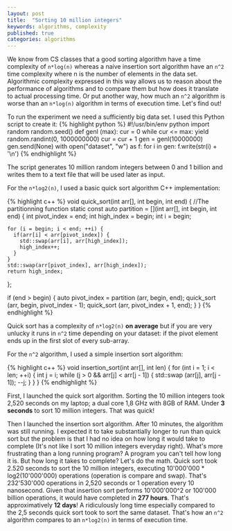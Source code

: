 ```yaml
---
layout: post
title:  "Sorting 10 million integers"
keywords: algorithms, complexity
published: true
categories: algorithms
---
```

We know from CS classes that a good sorting algorithm have a time
complexity of `n*log(n)` whereas a naive insertion sort algorithm have
an `n^2` time complexity where n is the number of elements
in the data set. Algorithmic complexity expressed in this way allows us to reason
about the performance of algorithms and to compare them but how does it
translate to actual processing time. Or put another way, how much an `n^2` algorithm
is worse than an `n*log(n)` algorithm in terms of execution time. Let's find out!

To run the experiment we need a sufficiently big data set. I used this Python
script to create it:
{% highlight python %}
#!/usr/bin/env python
import random
random.seed()
def genl (max):
    cur = 0
    while cur <= max:
        yield random.randint(0, 1000000000)
        cur = cur + 1
gen = genl(10000000)
gen.send(None)
with open("dataset", "w") as f:
    for i in gen:
        f.write(str(i) + '\n')
{% endhighlight %}

The script generates 10 million random integers between 0 and 1 billion
and writes them to a text file that will be used later as input.

For the `n*log2(n)`, I used a basic quick sort algorithm C++ implementation:

{% highlight c++ %}
void quick_sort(int arr[], int begin, int end)
{
  //The partitionning function
  static const auto partition =
  [](int arr[], int begin, int end)
  {
    int pivot_index = end;
    int high_index = begin;
    int i = begin;

    for (i = begin; i < end; ++i) {
      if(arr[i] < arr[pivot_index]) {
        std::swap(arr[i], arr[high_index]);
        high_index++;
      }
    }
    std::swap(arr[pivot_index], arr[high_index]);
    return high_index;
  };

  if (end > begin) {
    auto pivot_index = partition (arr, begin, end);
    quick_sort (arr, begin, pivot_index - 1);
    quick_sort (arr, pivot_index + 1, end);
  }
}
{% endhighlight %}

Quick sort has a complexity of `n*log2(n)` **on average** but if you are very
unlucky it runs in `n^2` time depending on your dataset: if the pivot element
ends up in the first slot of every sub-array.

For the `n^2` algorithm, I used a simple insertion sort algorithm:

{% highlight c++ %}
void insertion_sort(int arr[], int len)
{
  for (int i = 1; i < len; ++i) {
    int j = i;
    while (j > 0 && arr[j] < arr[j - 1]) {
      std::swap (arr[j], arr[j - 1]);
      --j;
    }
  }
}
{% endhighlight %}

First, I launched the quick sort algorithm. Sorting the 10 million integers took
2,520 seconds on my laptop; a dual core 1,8 GHz with 8GB of RAM. Under **3 seconds**
to sort 10 million integers. That was quick!

Then I launched the insertion sort algorithm. After 10 minutes, the algorithm was still
running. I expected it to take substantially longer to run than quick sort but the
problem is that I had no idea on how long it would take to complete (It's not like
I sort 10 million integers everyday right). What's more
frustrating than a long running program? A program you can't tell how long it is.
But how long it takes to complete? Let's do the math.
Quick sort took 2.520 seconds to sort the 10 million integers, executing
10'000'000 * log2(10'000'000) operations (operation is compare and swap). That's
232'530'000 operations in 2,520 seconds or 1 operation every 10 nanosecond.
Given that insertion sort performs 10'000'000^2 or 100'000 billion operations,
it would have completed in **277 hours**.
That's approximatively **12 days**! A ridiculously long time
especially compared to the 2,5 seconds quick sort took to sort the same dataset.
That's how an `n^2` algorithm compares to an `n*log2(n)` in terms of execution time.
